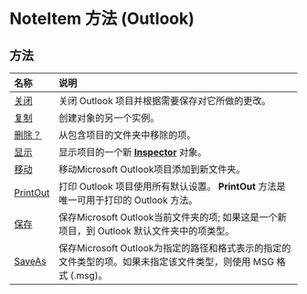 
# NoteItem 方法 (Outlook)

## 方法



|**名称**|**说明**|
|:-----|:-----|
|[关闭](a7327598-facc-06e9-6256-4ca9090c10d5.md)|关闭 Outlook 项目并根据需要保存对它所做的更改。|
|[复制](5d89217e-2595-64e2-a619-afb5a7120f8a.md)|创建对象的另一个实例。|
|[删除？](8af18879-a4e7-1ccf-bbc3-5140f506add1.md)|从包含项目的文件夹中移除的项。|
|[显示](1a8c3999-45d4-b4a1-dacf-371a7e711eb2.md)|显示项目的一个新  **[Inspector](d7384756-669c-0549-1032-c3b864187994.md)** 对象。|
|[移动](73e831f7-4d15-d9f4-ed8d-35f1a4038bb6.md)|移动Microsoft Outlook项目添加到新文件夹。|
|[PrintOut](4ae4072c-3ff0-a6fb-25c4-5564c7d34736.md)|打印 Outlook 项目使用所有默认设置。 **PrintOut** 方法是唯一可用于打印的 Outlook 方法。|
|[保存](07554a65-f733-aeb3-c06c-17c882bc86ab.md)|保存Microsoft Outlook当前文件夹的项; 如果这是一个新项目，到 Outlook 默认文件夹中的项类型。|
|[SaveAs](9f7c5e1b-2f66-d842-eaba-e61767728e54.md)|保存Microsoft Outlook为指定的路径和格式表示的指定的文件类型的项。如果未指定该文件类型，则使用 MSG 格式 (.msg)。|
